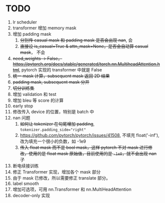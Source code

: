 # TODO

1. lr scheduler
2. transformer 增加 memory mask
3. 增加 padding mask
    1. ~~分别传 casual mask 和 padding mask 是否会出现 nan~~, 会
    2. ~~直接设 is_casual=True & attn_mask=None，是否会自动算 casual mask~~， 不会
4. ~~need_weights -> False，https://pytorch.org/docs/stable/generated/torch.nn.MultiheadAttention.html~~, pytorch 实现的 transformer 中就是 False
5. ~~统一 mask 计算，subsequent mask 返回 2D 结果~~
6. ~~padding mask, subsequent mask 分开~~
7. ~~切分训练集~~
8. 增加 validation 和 test
9. 增加 bleu 等 score 的计算
10. early stop
11. 修改传入 device 的位置，特别是 batch 中
12. nan 问题
    1.  ~~如何让 tokenizer 在句尾增加 padding~~, `tokenizer.padding_side="right"`
    2.  https://github.com/pytorch/pytorch/issues/41508, 不填充 float('-inf'), 改为填充一个很小的负数，如 -1e9
    3.  ~~传入 float mask 而不是 bool mask，这样 pytorch 不对 mask 进行修改，使用的是 float mask 原始值，目前使用的是 `-1e8`，就不会出现 nan 了~~
13. 断电续接训练
14. 修正 Transformer 实现，增加各个 mask 部分
15. 由于 mask 已修改，所以需要修正 translate 部分。
16. label smooth
17. 增加可选项，可用 nn.Transformer 和 nn.MultiHeadAttention
18. decoder-only 实现

